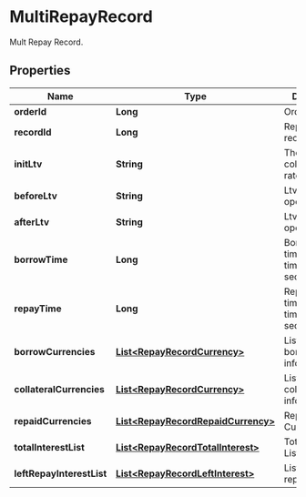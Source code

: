
# MultiRepayRecord

Mult Repay Record.

## Properties

Name | Type | Description | Notes
------------ | ------------- | ------------- | -------------
**orderId** | **Long** | Order ID. |  [optional]
**recordId** | **Long** | Repayment record ID. |  [optional]
**initLtv** | **String** | The initial collateralization rate. |  [optional]
**beforeLtv** | **String** | Ltv before the operation. |  [optional]
**afterLtv** | **String** | Ltv after the operation. |  [optional]
**borrowTime** | **Long** | Borrowing time, timestamp in seconds. |  [optional]
**repayTime** | **Long** | Repayment time, timestamp in seconds. |  [optional]
**borrowCurrencies** | [**List&lt;RepayRecordCurrency&gt;**](RepayRecordCurrency.md) | List of borrowing information. |  [optional]
**collateralCurrencies** | [**List&lt;RepayRecordCurrency&gt;**](RepayRecordCurrency.md) | List of collateral information. |  [optional]
**repaidCurrencies** | [**List&lt;RepayRecordRepaidCurrency&gt;**](RepayRecordRepaidCurrency.md) | Repay Currency List. |  [optional]
**totalInterestList** | [**List&lt;RepayRecordTotalInterest&gt;**](RepayRecordTotalInterest.md) | Total Interest List. |  [optional]
**leftRepayInterestList** | [**List&lt;RepayRecordLeftInterest&gt;**](RepayRecordLeftInterest.md) | List of left repay interest. |  [optional]

